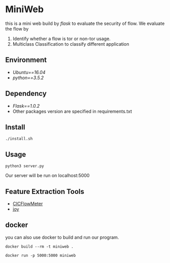 # MiniWeb
this is a mini web build by *flask*
to evaluate the security of flow.
We evaluate the flow by
1. Identify whether a flow is tor or non-tor usage.
2. Multiclass Classification to classify different application

## Environment
- *Ubuntu==16.04* 
- *python==3.5.2*

## Dependency
- *Flask==1.0.2*
- Other packages version are specified in requirements.txt

## Install
`./install.sh`

## Usage
`python3 server.py`

Our server will be run on localhost:5000

## Feature Extraction Tools
- [CICFlowMeter](https://github.com/ISCX/CICFlowMeter)
- [joy](https://github.com/cisco/joy)

## docker
you can also use docker to build and run our program.

`docker build --rm -t miniweb .`

`docker run -p 5000:5000 miniweb`



